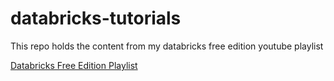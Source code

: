 # databricks-tutorials
This repo holds the content from my databricks free edition youtube playlist

[Databricks Free Edition Playlist](https://youtube.com/playlist?list=PLz-qytj7eIWWRz_1hFSleVBwZAoD1eTqU&si=5UoRRMVlG78UR7Nv)
